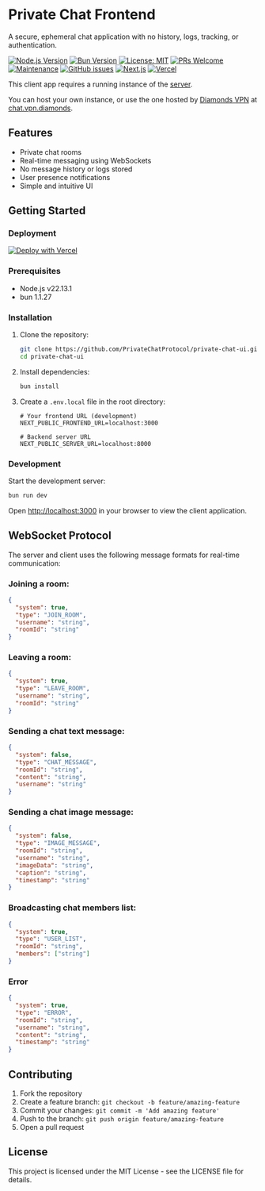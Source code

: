 # Private Chat Frontend

A secure, ephemeral chat application with no history, logs, tracking, or authentication.

[![Node.js Version](https://img.shields.io/badge/Node.js-v22.13.1-brightgreen.svg)](https://nodejs.org/)
[![Bun Version](https://img.shields.io/badge/bun-1.1.27-blue.svg)](https://bun.sh/)
[![License: MIT](https://img.shields.io/badge/License-MIT-yellow.svg)](https://opensource.org/licenses/MIT)
[![PRs Welcome](https://img.shields.io/badge/PRs-welcome-brightgreen.svg)](CONTRIBUTING.md)
[![Maintenance](https://img.shields.io/badge/Maintained%3F-yes-green.svg)](https://github.com/PrivateChatProtocol/private-chat-ui/graphs/commit-activity)
[![GitHub issues](https://img.shields.io/github/issues/PrivateChatProtocol/private-chat-ui.svg)](https://github.com/PrivateChatProtocol/private-chat-ui/issues)
[![Next.js](https://img.shields.io/badge/Next.js-black?style=flat&logo=next.js&logoColor=white)](https://nextjs.org/)
[![Vercel](https://img.shields.io/badge/Vercel-deployed-000000?style=flat&logo=vercel&logoColor=white)](https://vercel.com)

This client app requires a running instance of the [server](https://github.com/PrivateChatProtocol/private-chat-server).

You can host your own instance, or use the one hosted by [Diamonds VPN](https://vpn.diamonds) at [chat.vpn.diamonds](https://chat.vpn.diamonds).

## Features

- Private chat rooms
- Real-time messaging using WebSockets
- No message history or logs stored
- User presence notifications
- Simple and intuitive UI

## Getting Started

### Deployment

[![Deploy with Vercel](https://vercel.com/button)](https://vercel.com/new/git/external?repository-url=https%3A%2F%2Fgithub.com%2FPrivateChatProtocol%2Fprivate-chat-ui)

### Prerequisites

- Node.js v22.13.1
- bun 1.1.27

### Installation

1. Clone the repository:
   ```bash
   git clone https://github.com/PrivateChatProtocol/private-chat-ui.git
   cd private-chat-ui
   ```

2. Install dependencies:
   ```bash
   bun install
   ```

3. Create a `.env.local` file in the root directory:
   ```
   # Your frontend URL (development)
   NEXT_PUBLIC_FRONTEND_URL=localhost:3000
   
   # Backend server URL
   NEXT_PUBLIC_SERVER_URL=localhost:8000
   ```

### Development

Start the development server:

```bash
bun run dev
```

Open [http://localhost:3000](http://localhost:3000) in your browser to view the client application.

## WebSocket Protocol

The server and client uses the following message formats for real-time communication:

### Joining a room:
```json
{
  "system": true,
  "type": "JOIN_ROOM",
  "username": "string",
  "roomId": "string"
}
```

### Leaving a room:
```json
{
  "system": true,
  "type": "LEAVE_ROOM",
  "username": "string",
  "roomId": "string"
}
```

### Sending a chat text message:
```json
{
  "system": false,
  "type": "CHAT_MESSAGE",
  "roomId": "string",
  "content": "string",
  "username": "string"
}
```

### Sending a chat image message:
```json
{
  "system": false,
  "type": "IMAGE_MESSAGE",
  "roomId": "string",
  "username": "string",
  "imageData": "string",
  "caption": "string",
  "timestamp": "string"
}
```

### Broadcasting chat members list:
```json
{
  "system": true,
  "type": "USER_LIST",
  "roomId": "string",
  "members": ["string"]
}
```

### Error
```json
{
  "system": true,
  "type": "ERROR",
  "roomId": "string",
  "username": "string",
  "content": "string",
  "timestamp": "string"
}
```

## Contributing

1. Fork the repository
2. Create a feature branch: `git checkout -b feature/amazing-feature`
3. Commit your changes: `git commit -m 'Add amazing feature'`
4. Push to the branch: `git push origin feature/amazing-feature`
5. Open a pull request

## License

This project is licensed under the MIT License - see the LICENSE file for details.
